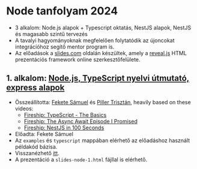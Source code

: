 # Node tanfolyam 2024

- 3 alkalom: Node.js alapok + Typescript oktatás, NestJS alapok, NestJS és magasabb szintű tervezés
- A tavalyi hagyományoknak megfelelően folytatódik az újoncokat integrációhoz segítő mentor program is.
- Az előadások a [slides.com](https://slides.com/) oldalán készültek, amely a [reveal.js](https://revealjs.com/) HTML prezentációs framework online szerkesztőfelülete.

## 1. alkalom: [Node.js, TypeScript nyelvi útmutató, express alapok](https://slides.com/samuelfekete/node-2024-1)

- Összeállította: [Fekete Sámuel](https://github.com/Tschonti) és [Piller Trisztán](https://github.com/triszt4n), heavily based on these videos:
  - [Fireship: TypeScript - The Basics](https://www.youtube.com/watch?v=ahCwqrYpIuM&ab_channel=Fireship)
  - [Fireship: The Async Await Episode I Promised](https://www.youtube.com/watch?v=vn3tm0quoqE&ab_channel=Fireship)
  - [Fireship: NestJS in 100 Seconds](https://www.youtube.com/watch?v=0M8AYU_hPas&ab_channel=Fireship)
- Előadta: Fekete Sámuel
- Az `examples` és `typescript` mappában elérhető az előadáshoz használt példakód bázisa.
- Visszanézhető [itt](https://youtu.be/9K7L8kqYnRE).
- A prezentáció a `slides-node-1.html` fájllal is elérhető.

<!-- ## 2. alkalom: [NestJS live coding part 1](https://slides.com/samuelfekete/node-2)

* Összeállította: [Fekete Sámuel](https://github.com/Tschonti) és [Piller Trisztán](https://github.com/triszt4n)
* Előadta: Fekete Sámuel
* A kódbázis elérhető [ezen a címen](https://github.com/kir-dev/ticketing-api-next/tree/1.0.0).
* Visszanézhető [itt](https://www.youtube.com/watch?v=Rktjn0PYyBM).
* Sajnos egy váratlan kék halál miatt a felvétel megállt 67 percnél, de mivel utána sem éledt fel a gépem, nem haladtunk sokkal tovább.
* A prezentáció a `slides-node-2.html` fájllal is elérhető.

## 3. alkalom: [NestJS live coding part 2](https://slides.com/samuelfekete/nodejs-3)

* Összeállította: [Fekete Sámuel](https://github.com/Tschonti) és [Piller Trisztán](https://github.com/triszt4n)
* Előadta: Fekete Sámuel
* A kódbázis elérhető [ezen a címen](https://github.com/kir-dev/ticketing-api-next/tree/2.0.0) (a ticketing-api-next repó 2.0.0-ás verziója tükrözi azt az állapotot, ameddig a tanfolyam során jutottunk).
* Ugyanebben a repóban pár extrával kiegészítettem az alkalmazást, ezt a [master branchen](https://github.com/kir-dev/ticketing-api-next) találjátok, a README-ben összefoglaltam, mik kerültek még bele.
* Visszanézhető [itt](https://www.youtube.com/watch?v=FnOO_3I6XQk).
* A prezentáció a `slides-node-3.html` fájllal is elérhető. -->
